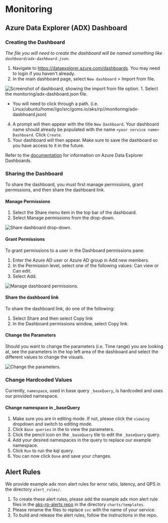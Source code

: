 # Monitoring

## Azure Data Explorer (ADX) Dashboard

### Creating the Dashboard

_The file you will need to create the dashboard will be named something like `dashboard/adx-dashboard.json`_.

1. Navigate to <https://dataexplorer.azure.com/dashboards>. You may need to login if you haven't already.
2. In the main dashboard page, select `New dashboard` > Import from file.
<IMG  src="https://learn.microsoft.com/en-us/azure/data-explorer/media/adx-dashboards/import-dashboard-file.png"  alt="Screenshot of dashboard, showing the import from file option."/>
1. Select the monitoring/adx-dashboard.json file.

- You will need to click through a path. (i.e. Linux/ubuntu/home/<username>/go/src/goms.io/aks/rp/<servicename>/monitoring/adx-dasbhoard.json)

4. A prompt will then appear with the title `New Dashboard`. Your dashboard name should already be populated with the name `<your service name> Dashboard`. Click `Create`.
5. Your dashboard will then appear. Make sure to save the dashboard so you have access to it in the future.

Refer to the [documentation](https://learn.microsoft.com/en-us/azure/data-explorer/azure-data-explorer-dashboards#to-create-new-dashboard-from-a-file) for information on Azure Data Explorer Dashboards.

### Sharing the Dashboard

To share the dashboard, you must first manage permissions, grant permissions, and then share the dashboard link.

#### Manage Permissions

1. Select the Share menu item in the top bar of the dashboard.
2. Select Manage permissions from the drop-down.

<IMG  src="https://learn.microsoft.com/en-us/azure/data-explorer/media/adx-dashboards/share-dashboard.png"  alt="Share dashboard drop-down."/>

#### Grant Permissions

To grant permissions to a user in the Dashboard permissions pane:

1. Enter the Azure AD user or Azure AD group in Add new members.
2. In the Permission level, select one of the following values: Can view or Can edit.
3. Select Add.

<IMG  src="https://learn.microsoft.com/en-us/azure/data-explorer/media/adx-dashboards/dashboard-permissions.png"  alt="Manage dashboard permissions."/>

#### Share the dashboard link

To share the dashboard link, do one of the following:

1. Select Share and then select Copy link
2. In the Dashboard permissions window, select Copy link.

#### Change the Parameters

Should you want to change the parameters (i.e. Time range) you are looking at, see the parameters in the top left area of the dashboard and select the different values to change the visuals.

<IMG  src="https://learn.microsoft.com/en-us/azure/data-explorer/media/dashboard-parameters/top-five-states.png
"  alt="Change the parameters."/>


### Change Hardcoded Values

Currently, `namespace`, used in base query `_baseQuery`, is hardcoded and uses our provided namespace.

#### Change namespace in _baseQuery

1. Make sure you are in editing mode. If not, please click the `viewing` dropdown and switch to editing mode.
2. Click `Base queries` in the to view the parameters.
3. Click the pencil icon on the `_baseQuery` tile to edit the `_baseQuery` query.
4. Add your desired namespaces in the query to replace our example namespace.
5. Click `Run` to run the kql query.
6. You can now click `Done` and save your changes.

## Alert Rules

We provide example adx mon alert rules for error ratio, latency, and QPS in the directory `alert_rules/`.
1. To create these alert rules, please add the example adx mon alert rule files in the [aks-rp-alerts repo](https://msazure.visualstudio.com/CloudNativeCompute/_git/aks-rp-alerts) in the directory `charts/templates`.
2. Please rename the files to replace `svc` with the name of your service.
3. To build and release the alert rules, follow the instructions in the repo.

